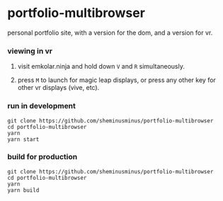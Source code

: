 # portfolio-multibrowser

personal portfolio site, with a version for the dom, and a version for vr.


### viewing in vr

1. visit emkolar.ninja and hold down `V` and `R` simultaneously.
 
2. press `M` to launch for magic leap displays, or press any other key for other vr displays (vive, etc).


### run in development

```
git clone https://github.com/sheminusminus/portfolio-multibrowser
cd portfolio-multibrowser
yarn
yarn start
```

### build for production

```
git clone https://github.com/sheminusminus/portfolio-multibrowser
cd portfolio-multibrowser
yarn
yarn build
```

